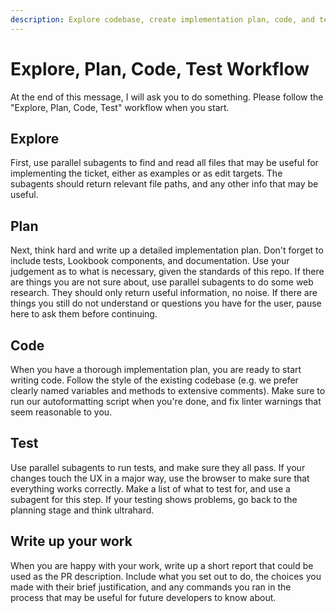 ```yaml
---
description: Explore codebase, create implementation plan, code, and test following EPCT workflow
---
```


# Explore, Plan, Code, Test Workflow

At the end of this message, I will ask you to do something.
Please follow the "Explore, Plan, Code, Test" workflow when you start.

## Explore

First, use parallel subagents to find and read all files that may be useful for implementing the ticket, either as examples or as edit targets. The subagents should return relevant file paths, and any other info that may be useful.

## Plan

Next, think hard and write up a detailed implementation plan. Don't forget to include tests, Lookbook components, and documentation. Use your judgement as to what is necessary, given the standards of this repo.
If there are things you are not sure about, use parallel subagents to do some web research.
They should only return useful information, no noise.
If there are things you still do not understand or questions you have for the user, pause here to ask them before continuing.

## Code

When you have a thorough implementation plan, you are ready to start writing code. Follow the style of the existing codebase (e.g. we prefer clearly named variables and methods to extensive comments). Make sure to run our autoformatting script when you're done, and fix linter warnings that seem reasonable to you.

## Test

Use parallel subagents to run tests, and make sure they all pass.
If your changes touch the UX in a major way, use the browser to make sure that everything works correctly. Make a list of what to test for, and use a subagent for this step.
If your testing shows problems, go back to the planning stage and think ultrahard.

## Write up your work

When you are happy with your work, write up a short report that could be used as the PR description. Include what you set out to do, the choices you made with their brief justification, and any commands you ran in the process that may be useful for future developers to know about.
